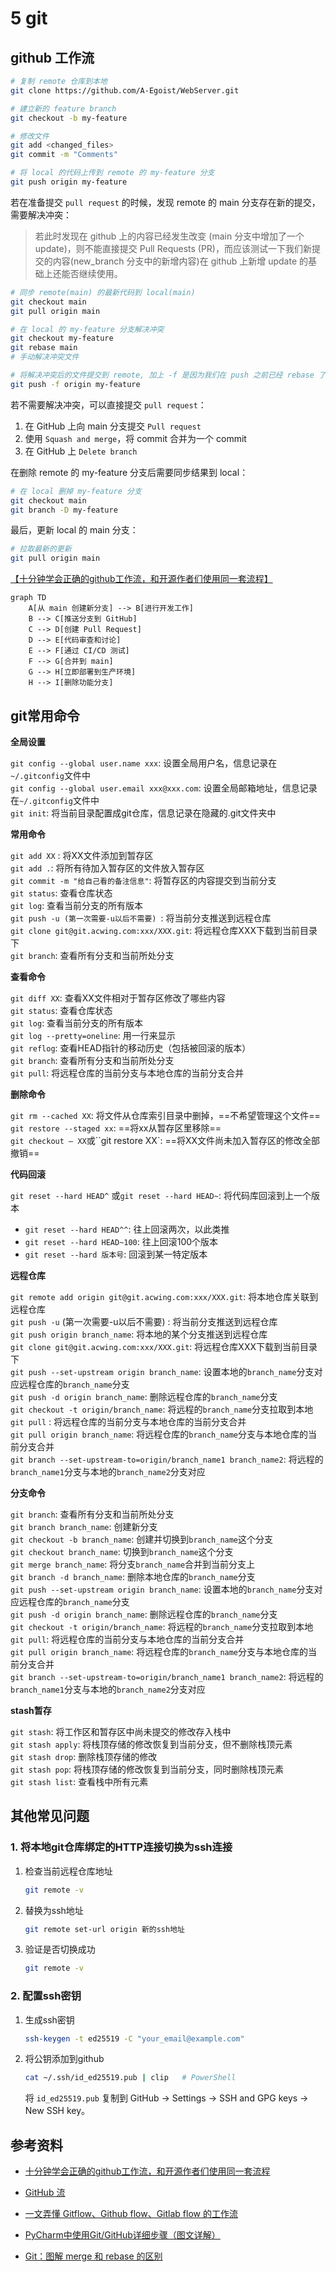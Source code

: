 # 5 git

## github 工作流

```bash
# 复制 remote 仓库到本地
git clone https://github.com/A-Egoist/WebServer.git

# 建立新的 feature branch
git checkout -b my-feature

# 修改文件
git add <changed_files>
git commit -m "Comments"

# 将 local 的代码上传到 remote 的 my-feature 分支
git push origin my-feature
```

若在准备提交 `pull request` 的时候，发现 remote 的 main 分支存在新的提交，需要解决冲突：

>   若此时发现在 github 上的内容已经发生改变 (main 分支中增加了一个 update)，则不能直接提交 Pull Requests (PR)，而应该测试一下我们新提交的内容(new_branch 分支中的新增内容)在 github 上新增 update 的基础上还能否继续使用。

```bash
# 同步 remote(main) 的最新代码到 local(main)
git checkout main
git pull origin main

# 在 local 的 my-feature 分支解决冲突
git checkout my-feature
git rebase main
# 手动解决冲突文件

# 将解决冲突后的文件提交到 remote, 加上 -f 是因为我们在 push 之前已经 rebase 了
git push -f origin my-feature
```

若不需要解决冲突，可以直接提交 `pull request`：

1.   在 GitHub 上向 main 分支提交 `Pull request`
2.   使用 `Squash and merge`，将 commit 合并为一个 commit
3.   在 GitHub 上 `Delete branch`

在删除 remote 的 my-feature 分支后需要同步结果到 local：

```bash
# 在 local 删掉 my-feature 分支
git checkout main
git branch -D my-feature
```

最后，更新 local 的 main 分支：

```bash
# 拉取最新的更新
git pull origin main
```

[【十分钟学会正确的github工作流，和开源作者们使用同一套流程】](https://www.bilibili.com/video/BV19e4y1q7JJ/?share_source=copy_web&vd_source=b5ed364998fc1b958c57abd6dbda38e3)

```mermaid
graph TD
    A[从 main 创建新分支] --> B[进行开发工作]
    B --> C[推送分支到 GitHub]
    C --> D[创建 Pull Request]
    D --> E[代码审查和讨论]
    E --> F[通过 CI/CD 测试]
    F --> G[合并到 main]
    G --> H[立即部署到生产环境]
    H --> I[删除功能分支]
```

## git常用命令

**全局设置**

`git config --global user.name xxx`: 设置全局用户名，信息记录在`~/.gitconfig`文件中</br>
`git config --global user.email xxx@xxx.com`: 设置全局邮箱地址，信息记录在`~/.gitconfig`文件中</br>
`git init`: 将当前目录配置成git仓库，信息记录在隐藏的.git文件夹中

**常用命令**

`git add XX` : 将XX文件添加到暂存区</br>
`git add .`: 将所有待加入暂存区的文件放入暂存区</br>
`git commit -m "给自己看的备注信息"`: 将暂存区的内容提交到当前分支</br>
`git status`: 查看仓库状态</br>
`git log`: 查看当前分支的所有版本</br>
`git push -u (第一次需要-u以后不需要) `: 将当前分支推送到远程仓库</br>
`git clone git@git.acwing.com:xxx/XXX.git`: 将远程仓库XXX下载到当前目录下</br>
`git branch`: 查看所有分支和当前所处分支

**查看命令**

`git diff XX`: 查看XX文件相对于暂存区修改了哪些内容</br>
`git status`: 查看仓库状态</br>
`git log`: 查看当前分支的所有版本</br>
`git log --pretty=oneline`: 用一行来显示</br>
`git reflog`: 查看HEAD指针的移动历史（包括被回滚的版本）</br>
`git branch`: 查看所有分支和当前所处分支</br>
`git pull`: 将远程仓库的当前分支与本地仓库的当前分支合并

**删除命令**

`git rm --cached XX`: 将文件从仓库索引目录中删掉，==不希望管理这个文件==</br>
`git restore --staged xx`: ==将xx从暂存区里移除==</br>
`git checkout — XX`或``git restore XX`: ==将XX文件尚未加入暂存区的修改全部撤销==

**代码回滚**

`git reset --hard HEAD^` 或`git reset --hard HEAD~`: 将代码库回滚到上一个版本

*   `git reset --hard HEAD^^`: 往上回滚两次，以此类推
*   `git reset --hard HEAD~100`: 往上回滚100个版本
*   `git reset --hard 版本号`: 回滚到某一特定版本

**远程仓库**

`git remote add origin git@git.acwing.com:xxx/XXX.git`: 将本地仓库关联到远程仓库</br>
`git push -u` (第一次需要-u以后不需要) : 将当前分支推送到远程仓库</br>
`git push origin branch_name`: 将本地的某个分支推送到远程仓库</br>
`git clone git@git.acwing.com:xxx/XXX.git`: 将远程仓库XXX下载到当前目录下</br>
`git push --set-upstream origin branch_name`: 设置本地的`branch_name`分支对应远程仓库的`branch_name`分支</br>
`git push -d origin branch_name`: 删除远程仓库的`branch_name`分支</br>
`git checkout -t origin/branch_name`: 将远程的`branch_name`分支拉取到本地</br>
`git pull` : 将远程仓库的当前分支与本地仓库的当前分支合并</br>
`git pull origin branch_name`: 将远程仓库的`branch_name`分支与本地仓库的当前分支合并</br>
`git branch --set-upstream-to=origin/branch_name1 branch_name2`: 将远程的`branch_name1`分支与本地的`branch_name2`分支对应</br>

**分支命令**

`git branch`: 查看所有分支和当前所处分支</br>
`git branch branch_name`: 创建新分支</br>
`git checkout -b branch_name`: 创建并切换到`branch_name`这个分支</br>
`git checkout branch_name`: 切换到`branch_name`这个分支</br>
`git merge branch_name`: 将分支`branch_name`合并到当前分支上</br>
`git branch -d branch_name`: 删除本地仓库的`branch_name`分支</br>
`git push --set-upstream origin branch_name`: 设置本地的`branch_name`分支对应远程仓库的`branch_name`分支</br>
`git push -d origin branch_name`: 删除远程仓库的`branch_name`分支</br>
`git checkout -t origin/branch_name`: 将远程的`branch_name`分支拉取到本地</br>
`git pull`: 将远程仓库的当前分支与本地仓库的当前分支合并</br>
`git pull origin branch_name`: 将远程仓库的`branch_name`分支与本地仓库的当前分支合并</br>
`git branch --set-upstream-to=origin/branch_name1 branch_name2`: 将远程的`branch_name1`分支与本地的`branch_name2`分支对应

**stash暂存**

`git stash`: 将工作区和暂存区中尚未提交的修改存入栈中</br>
`git stash apply`: 将栈顶存储的修改恢复到当前分支，但不删除栈顶元素</br>
`git stash drop`: 删除栈顶存储的修改</br>
`git stash pop`: 将栈顶存储的修改恢复到当前分支，同时删除栈顶元素</br>
`git stash list`: 查看栈中所有元素



## 其他常见问题

### 1. 将本地git仓库绑定的HTTP连接切换为ssh连接

1.   检查当前远程仓库地址
     ```bash
     git remote -v
     ```

2.   替换为ssh地址
     ```bash
     git remote set-url origin 新的ssh地址
     ```

3.   验证是否切换成功
     ```bash
     git remote -v
     ```

### 2. 配置ssh密钥

1.   生成ssh密钥
     ```bash
     ssh-keygen -t ed25519 -C "your_email@example.com"
     ```

2.   将公钥添加到github
     ```bash
     cat ~/.ssh/id_ed25519.pub | clip   # PowerShell
     ```

     将 `id_ed25519.pub` 复制到 GitHub $\to$ Settings $\to$ SSH and GPG keys $\to$ New SSH key。



## 参考资料

* [十分钟学会正确的github工作流，和开源作者们使用同一套流程](https://www.bilibili.com/video/BV19e4y1q7JJ/)

* [GitHub 流](https://docs.github.com/zh/get-started/quickstart/github-flow)

* [一文弄懂 Gitflow、Github flow、Gitlab flow 的工作流](https://cloud.tencent.com/developer/article/1646937)
* [PyCharm中使用Git/GitHub详细步骤（图文详解）](https://blog.csdn.net/Q0717168/article/details/108719275)
* [Git：图解 merge 和 rebase 的区别](https://zhuanlan.zhihu.com/p/686538265)